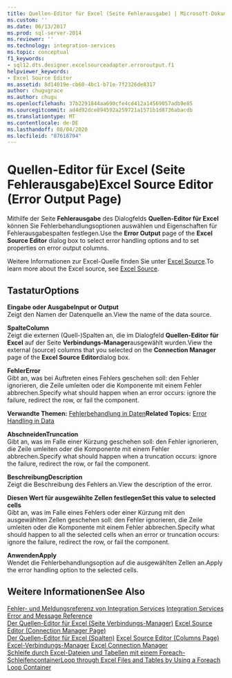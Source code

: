 ```yaml
---
title: Quellen-Editor für Excel (Seite Fehlerausgabe) | Microsoft-Dokumentation
ms.custom: ''
ms.date: 06/13/2017
ms.prod: sql-server-2014
ms.reviewer: ''
ms.technology: integration-services
ms.topic: conceptual
f1_keywords:
- sql12.dts.designer.excelsourceadapter.erroroutput.f1
helpviewer_keywords:
- Excel Source Editor
ms.assetid: 8d14019e-cb60-4bc1-b71e-7f2326de8317
author: chugugrace
ms.author: chugu
ms.openlocfilehash: 37b2291844aa690cfe4cd412a14569057adb9e85
ms.sourcegitcommit: ad4d92dce894592a259721a1571b1d8736abacdb
ms.translationtype: MT
ms.contentlocale: de-DE
ms.lasthandoff: 08/04/2020
ms.locfileid: "87618794"
---
```

# <a name="excel-source-editor-error-output-page"></a><span data-ttu-id="dda45-102">Quellen-Editor für Excel (Seite Fehlerausgabe)</span><span class="sxs-lookup"><span data-stu-id="dda45-102">Excel Source Editor (Error Output Page)</span></span>
  <span data-ttu-id="dda45-103">Mithilfe der Seite **Fehlerausgabe** des Dialogfelds **Quellen-Editor für Excel** können Sie Fehlerbehandlungsoptionen auswählen und Eigenschaften für Fehlerausgabespalten festlegen.</span><span class="sxs-lookup"><span data-stu-id="dda45-103">Use the **Error Output** page of the **Excel Source Editor** dialog box to select error handling options and to set properties on error output columns.</span></span>  
  
 <span data-ttu-id="dda45-104">Weitere Informationen zur Excel-Quelle finden Sie unter [Excel Source](data-flow/excel-source.md).</span><span class="sxs-lookup"><span data-stu-id="dda45-104">To learn more about the Excel source, see [Excel Source](data-flow/excel-source.md).</span></span>  
  
## <a name="options"></a><span data-ttu-id="dda45-105">Tastatur</span><span class="sxs-lookup"><span data-stu-id="dda45-105">Options</span></span>  
 <span data-ttu-id="dda45-106">**Eingabe oder Ausgabe**</span><span class="sxs-lookup"><span data-stu-id="dda45-106">**Input or Output**</span></span>  
 <span data-ttu-id="dda45-107">Zeigt den Namen der Datenquelle an.</span><span class="sxs-lookup"><span data-stu-id="dda45-107">View the name of the data source.</span></span>  
  
 <span data-ttu-id="dda45-108">**Spalte**</span><span class="sxs-lookup"><span data-stu-id="dda45-108">**Column**</span></span>  
 <span data-ttu-id="dda45-109">Zeigt die externen (Quell-)Spalten an, die im Dialogfeld **Quellen-Editor für Excel** auf der Seite **Verbindungs-Manager**ausgewählt wurden.</span><span class="sxs-lookup"><span data-stu-id="dda45-109">View the external (source) columns that you selected on the **Connection Manager** page of the **Excel Source Editor**dialog box.</span></span>  
  
 <span data-ttu-id="dda45-110">**Fehler**</span><span class="sxs-lookup"><span data-stu-id="dda45-110">**Error**</span></span>  
 <span data-ttu-id="dda45-111">Gibt an, was bei Auftreten eines Fehlers geschehen soll: den Fehler ignorieren, die Zeile umleiten oder die Komponente mit einem Fehler abbrechen.</span><span class="sxs-lookup"><span data-stu-id="dda45-111">Specify what should happen when an error occurs: ignore the failure, redirect the row, or fail the component.</span></span>  
  
 <span data-ttu-id="dda45-112">**Verwandte Themen:** [Fehlerbehandlung in Daten](data-flow/error-handling-in-data.md)</span><span class="sxs-lookup"><span data-stu-id="dda45-112">**Related Topics:** [Error Handling in Data](data-flow/error-handling-in-data.md)</span></span>  
  
 <span data-ttu-id="dda45-113">**Abschneiden**</span><span class="sxs-lookup"><span data-stu-id="dda45-113">**Truncation**</span></span>  
 <span data-ttu-id="dda45-114">Gibt an, was im Falle einer Kürzung geschehen soll: den Fehler ignorieren, die Zeile umleiten oder die Komponente mit einem Fehler abbrechen.</span><span class="sxs-lookup"><span data-stu-id="dda45-114">Specify what should happen when a truncation occurs: ignore the failure, redirect the row, or fail the component.</span></span>  
  
 <span data-ttu-id="dda45-115">**Beschreibung**</span><span class="sxs-lookup"><span data-stu-id="dda45-115">**Description**</span></span>  
 <span data-ttu-id="dda45-116">Zeigt die Beschreibung des Fehlers an.</span><span class="sxs-lookup"><span data-stu-id="dda45-116">View the description of the error.</span></span>  
  
 <span data-ttu-id="dda45-117">**Diesen Wert für ausgewählte Zellen festlegen**</span><span class="sxs-lookup"><span data-stu-id="dda45-117">**Set this value to selected cells**</span></span>  
 <span data-ttu-id="dda45-118">Gibt an, was im Falle eines Fehlers oder einer Kürzung mit den ausgewählten Zellen geschehen soll: den Fehler ignorieren, die Zeile umleiten oder die Komponente mit einem Fehler abbrechen.</span><span class="sxs-lookup"><span data-stu-id="dda45-118">Specify what should happen to all the selected cells when an error or truncation occurs: ignore the failure, redirect the row, or fail the component.</span></span>  
  
 <span data-ttu-id="dda45-119">**Anwenden**</span><span class="sxs-lookup"><span data-stu-id="dda45-119">**Apply**</span></span>  
 <span data-ttu-id="dda45-120">Wendet die Fehlerbehandlungsoption auf die ausgewählten Zellen an.</span><span class="sxs-lookup"><span data-stu-id="dda45-120">Apply the error handling option to the selected cells.</span></span>  
  
## <a name="see-also"></a><span data-ttu-id="dda45-121">Weitere Informationen</span><span class="sxs-lookup"><span data-stu-id="dda45-121">See Also</span></span>  
 <span data-ttu-id="dda45-122">[Fehler- und Meldungsreferenz von Integration Services](../../2014/integration-services/integration-services-error-and-message-reference.md) </span><span class="sxs-lookup"><span data-stu-id="dda45-122">[Integration Services Error and Message Reference](../../2014/integration-services/integration-services-error-and-message-reference.md) </span></span>  
 <span data-ttu-id="dda45-123">[Der Quellen-Editor für Excel &#40;Seite Verbindungs-Manager&#41;](../../2014/integration-services/excel-source-editor-connection-manager-page.md) </span><span class="sxs-lookup"><span data-stu-id="dda45-123">[Excel Source Editor &#40;Connection Manager Page&#41;](../../2014/integration-services/excel-source-editor-connection-manager-page.md) </span></span>  
 <span data-ttu-id="dda45-124">[Der Quellen-Editor für Excel &#40;Spalten&#41;](../../2014/integration-services/excel-source-editor-columns-page.md) </span><span class="sxs-lookup"><span data-stu-id="dda45-124">[Excel Source Editor &#40;Columns Page&#41;](../../2014/integration-services/excel-source-editor-columns-page.md) </span></span>  
 <span data-ttu-id="dda45-125">[Excel-Verbindungs-Manager](connection-manager/excel-connection-manager.md) </span><span class="sxs-lookup"><span data-stu-id="dda45-125">[Excel Connection Manager](connection-manager/excel-connection-manager.md) </span></span>  
 [<span data-ttu-id="dda45-126">Schleife durch Excel-Dateien und Tabellen mit einem Foreach-Schleifencontainer</span><span class="sxs-lookup"><span data-stu-id="dda45-126">Loop through Excel Files and Tables by Using a Foreach Loop Container</span></span>](control-flow/foreach-loop-container.md)  
  
  
